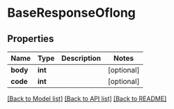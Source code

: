# BaseResponseOflong

## Properties
Name | Type | Description | Notes
------------ | ------------- | ------------- | -------------
**body** | **int** |  | [optional] 
**code** | **int** |  | [optional] 

[[Back to Model list]](../README.md#documentation-for-models) [[Back to API list]](../README.md#documentation-for-api-endpoints) [[Back to README]](../README.md)


